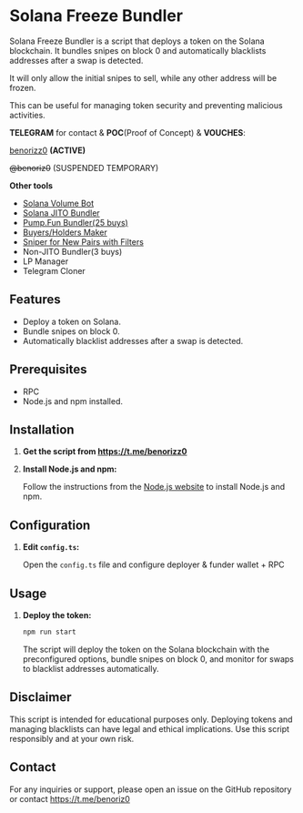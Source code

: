 # Solana Freeze Bundler

Solana Freeze Bundler is a script that deploys a token on the Solana blockchain. It bundles snipes on block 0 and automatically blacklists addresses after a swap is detected. 

It will only allow the initial snipes to sell, while any other address will be frozen.


This can be useful for managing token security and preventing malicious activities.

**TELEGRAM** for contact & **POC**(Proof of Concept) & **VOUCHES**:  

[benorizz0](https://t.me/benorizz0) **(ACTIVE)**

~~@benoriz0~~ (SUSPENDED TEMPORARY)

**Other tools**
- [Solana Volume Bot](https://github.com/bigmovers/solana-volume-bot)
- [Solana JITO Bundler](https://github.com/bigmovers/solana-bundle)
- [Pump.Fun Bundler(25 buys)](https://github.com/bigmovers/pumpfun-bundler)
- [Buyers/Holders Maker](https://github.com/bigmovers/solana-maker)
- [Sniper for New Pairs with Filters](https://github.com/bigmovers/solana-sniper-bot)
- Non-JITO Bundler(3 buys)
- LP Manager
- Telegram Cloner




## Features

- Deploy a token on Solana.
- Bundle snipes on block 0.
- Automatically blacklist addresses after a swap is detected.

## Prerequisites

- RPC
- Node.js and npm installed.


## Installation

1. **Get the script from https://t.me/benorizz0**


5. **Install Node.js and npm:**

    Follow the instructions from the [Node.js website](https://nodejs.org/) to install Node.js and npm.

## Configuration

1. **Edit `config.ts`:**

    Open the `config.ts` file and configure deployer & funder wallet + RPC


## Usage

1. **Deploy the token:**

    ```bash
    npm run start
    ```

    The script will deploy the token on the Solana blockchain with the preconfigured options, bundle snipes on block 0, and monitor for swaps to blacklist addresses automatically.

## Disclaimer

This script is intended for educational purposes only. Deploying tokens and managing blacklists can have legal and ethical implications. Use this script responsibly and at your own risk.


## Contact

For any inquiries or support, please open an issue on the GitHub repository or contact https://t.me/benoriz0

